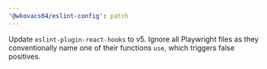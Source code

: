 ```yaml
---
'@wkovacs64/eslint-config': patch
---
```


Update `eslint-plugin-react-hooks` to v5. Ignore all Playwright files as they conventionally name one of their functions `use`, which triggers false positives.

